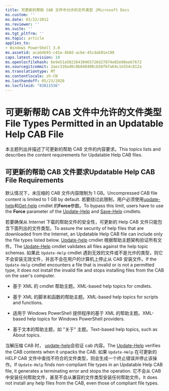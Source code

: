 ```yaml
---
title: 可更新的帮助 CAB 文件中允许的文件类型 |Microsoft Docs
ms.custom: ''
ms.date: 03/22/2012
ms.reviewer: ''
ms.suite: ''
ms.tgt_pltfrm: ''
ms.topic: article
applies_to:
- Windows PowerShell 3.0
ms.assetid: acabdb93-c41a-4b8d-acbe-45cdab91e198
caps.latest.revision: 10
ms.openlocfilehash: 6e9e51a50226430465726d27874e02e98ee67672
ms.sourcegitcommit: 2aec310ad0c0b048400cb56f6fa64c1e554c812a
ms.translationtype: MT
ms.contentlocale: zh-CN
ms.lasthandoff: 05/23/2020
ms.locfileid: "83811536"
---
```

# <a name="file-types-permitted-in-an-updatable-help-cab-file"></a><span data-ttu-id="ba9fc-102">可更新帮助 CAB 文件中允许的文件类型</span><span class="sxs-lookup"><span data-stu-id="ba9fc-102">File Types Permitted in an Updatable Help CAB File</span></span>

<span data-ttu-id="ba9fc-103">本主题列出并描述了可更新的帮助 CAB 文件的内容要求。</span><span class="sxs-lookup"><span data-stu-id="ba9fc-103">This topics lists and describes the content requirements for Updatable Help CAB files.</span></span>

## <a name="updatable-help-cab-file-requirements"></a><span data-ttu-id="ba9fc-104">可更新的帮助 CAB 文件要求</span><span class="sxs-lookup"><span data-stu-id="ba9fc-104">Updatable Help CAB File Requirements</span></span>

<span data-ttu-id="ba9fc-105">默认情况下，未压缩的 CAB 文件内容限制为 1 GB。</span><span class="sxs-lookup"><span data-stu-id="ba9fc-105">Uncompressed CAB file content is limited to 1 GB by default.</span></span> <span data-ttu-id="ba9fc-106">若要绕过此限制，用户必须使用[update-help](/powershell/module/Microsoft.PowerShell.Core/Update-Help)和[Get-help](/powershell/module/Microsoft.PowerShell.Core/Save-Help) cmdlet 的**Force**参数。</span><span class="sxs-lookup"><span data-stu-id="ba9fc-106">To bypass this limit, users have to use the **Force** parameter of the [Update-Help](/powershell/module/Microsoft.PowerShell.Core/Update-Help) and [Save-Help](/powershell/module/Microsoft.PowerShell.Core/Save-Help) cmdlets.</span></span>

<span data-ttu-id="ba9fc-107">若要确保从 Internet 下载的帮助文件的安全性，可更新的 Help CAB 文件只能包含下面列出的文件类型。</span><span class="sxs-lookup"><span data-stu-id="ba9fc-107">To assure the security of help files that are downloaded from the Internet, an Updatable Help CAB file can include only the file types listed below.</span></span> <span data-ttu-id="ba9fc-108">[Update-help](/powershell/module/Microsoft.PowerShell.Core/Update-Help) cmdlet 根据帮助主题架构验证所有文件。</span><span class="sxs-lookup"><span data-stu-id="ba9fc-108">The [Update-Help](/powershell/module/Microsoft.PowerShell.Core/Update-Help) cmdlet validates all files against the help topic schemas.</span></span> <span data-ttu-id="ba9fc-109">如果此 `Update-Help` cmdlet 遇到无效的文件或不是允许的类型，则它不会安装无效文件，并且不会在用户的计算机上停止从 CAB 安装文件。</span><span class="sxs-lookup"><span data-stu-id="ba9fc-109">If the `Update-Help` cmdlet encounters a file that is invalid or is not a permitted type, it does not install the invalid file and stops installing files from the CAB on the user's computer.</span></span>

- <span data-ttu-id="ba9fc-110">基于 XML 的 cmdlet 帮助主题。</span><span class="sxs-lookup"><span data-stu-id="ba9fc-110">XML-based help topics for cmdlets.</span></span>

- <span data-ttu-id="ba9fc-111">基于 XML 的脚本和函数的帮助主题。</span><span class="sxs-lookup"><span data-stu-id="ba9fc-111">XML-based help topics for scripts and functions.</span></span>

- <span data-ttu-id="ba9fc-112">适用于 Windows PowerShell 提供程序的基于 XML 的帮助主题。</span><span class="sxs-lookup"><span data-stu-id="ba9fc-112">XML-based help topics for Windows PowerShell providers.</span></span>

- <span data-ttu-id="ba9fc-113">基于文本的帮助主题，如 "关于" 主题。</span><span class="sxs-lookup"><span data-stu-id="ba9fc-113">Text-based help topics, such as About topics.</span></span>

<span data-ttu-id="ba9fc-114">当解压缩 CAB 时， [update-help](/powershell/module/Microsoft.PowerShell.Core/Update-Help)会验证 cab 内容。</span><span class="sxs-lookup"><span data-stu-id="ba9fc-114">The [Update-Help](/powershell/module/Microsoft.PowerShell.Core/Update-Help) verifies the CAB contents when it unpacks the CAB.</span></span> <span data-ttu-id="ba9fc-115">如果 `Update-Help` 在可更新的 HELP CAB 文件中查找不符合的文件类型，则会生成一个终止错误并停止该操作。</span><span class="sxs-lookup"><span data-stu-id="ba9fc-115">If `Update-Help` finds non-compliant file types in an Updatable Help CAB file, it generates a terminating error and stops the operation.</span></span> <span data-ttu-id="ba9fc-116">它不会从 CAB 中安装任何帮助文件，甚至不会从兼容的文件类型安装任何帮助文件。</span><span class="sxs-lookup"><span data-stu-id="ba9fc-116">It does not install any help files from the CAB, even those of compliant file types.</span></span>
